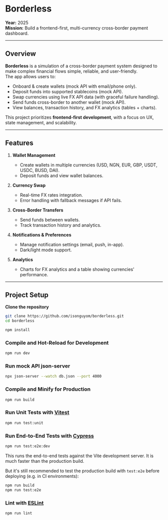 # Borderless

**Year:** 2025  
**Mission:** Build a frontend-first, multi-currency cross-border payment dashboard.

---

## Overview

**Borderless** is a simulation of a cross-border payment system designed to make complex financial flows simple, reliable, and user-friendly.  
The app allows users to:

- Onboard & create wallets (mock API with email/phone only).  
- Deposit funds into supported stablecoins (mock API).  
- Swap currencies using live FX API data (with graceful failure handling).  
- Send funds cross-border to another wallet (mock API).  
- View balances, transaction history, and FX analytics (tables + charts).  

This project prioritizes **frontend-first development**, with a focus on UX, state management, and scalability.

---


## Features

1. **Wallet Management**
   - Create wallets in multiple currencies (USD, NGN, EUR, GBP, USDT, USDC, BUSD, DAI).  
   - Deposit funds and view wallet balances.  

2. **Currency Swap**
   - Real-time FX rates integration.  
   - Error handling with fallback messages if API fails.  

3. **Cross-Border Transfers**
   - Send funds between wallets.  
   - Track transaction history and analytics.  

4. **Notifications & Preferences**
   - Manage notification settings (email, push, in-app).  
   - Dark/light mode support.  

5. **Analytics**
   - Charts for FX analytics and a table showing currencies' performance.  

---


## Project Setup

**Clone the repository**

```bash
git clone https://github.com/isonguyom/borderless.git
cd borderless
```

```sh
npm install
```

### Compile and Hot-Reload for Development

```sh
npm run dev
```

### Run mock API json-server

```sh
npx json-server --watch db.json --port 4000
```

### Compile and Minify for Production

```sh
npm run build
```

### Run Unit Tests with [Vitest](https://vitest.dev/)

```sh
npm run test:unit
```

### Run End-to-End Tests with [Cypress](https://www.cypress.io/)

```sh
npm run test:e2e:dev
```

This runs the end-to-end tests against the Vite development server.
It is much faster than the production build.

But it's still recommended to test the production build with `test:e2e` before deploying (e.g. in CI environments):

```sh
npm run build
npm run test:e2e
```

### Lint with [ESLint](https://eslint.org/)

```sh
npm run lint
```

